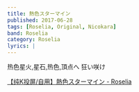 ```yaml
---
title: 熱色スターマイン
published: 2017-06-28
tags: [Roselia, Original, Nicokara]
band: Roselia
category: Roselia
lyrics: |
---
```

热色星火,星石,热色,頂点へ 狂い咲け

<summary>
    <a href="https://www.bilibili.com/video/BV1GNEEzqE1n/">
        【纯K投屏/自用】熱色スターマイン - Roselia
    </a>
</summary>
